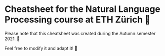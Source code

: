 # Cheatsheet for the Natural Language Processing course at ETH Zürich 📓

Please note that this cheatsheet was created during the Autumn semester 2021. 🍂 

Feel free to modify it and adapt it! 🧰

